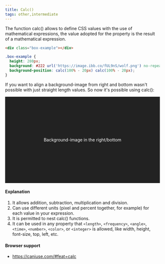 ```yaml
---
title: Calc()
tags: other,intermediate
---
```


The function calc() allows to define CSS values with the use of mathematical expressions, the value adopted for the property is the result of a mathematical expression.



```html
<div class="box-example"></div>
```

```css
.box-example {
  height: 280px;
  background: #222 url('https://image.ibb.co/fUL9nS/wolf.png') no-repeat;
  background-position: calc(100% - 20px) calc(100% - 20px);
}
```



If you want to align a background-image from right and bottom wasn't possible with just straight length values.
So now it's possible using calc():

<div class="snippet-demo">
  <div class="snippet-demo__calc">Background-image in the right/bottom</div>
</div>

<style>
.snippet-demo__calc {
  height: 280px;
  display: flex;
  align-items: center;
  justify-content: center;
  color: #fff;
  background: #222 url('https://image.ibb.co/fUL9nS/wolf.png') no-repeat;
  background-position: calc(100% - 20px) calc(100% - 40px);
}
</style>

#### Explanation

1. It allows addition, subtraction, multiplication and division.
2. Can use different units (pixel and percent together, for example) for each value in your expression.
3. It is permitted to nest calc() functions.
4. It can be used in any property that `<length>`, `<frequency>`, `<angle>`, `<time>`, `<number>`, `<color>`, or `<integer>` is allowed, like width, height, font-size, top, left, etc.

#### Browser support

- https://caniuse.com/#feat=calc



